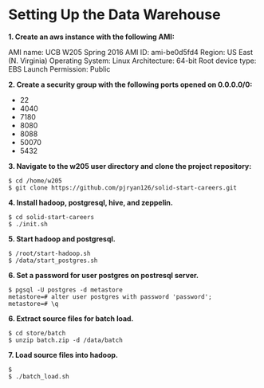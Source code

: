 # Setting Up the Data Warehouse

**1. Create an aws instance with the following AMI:**

AMI name:           UCB W205 Spring 2016
AMI ID:             ami-be0d5fd4
Region:             US East (N. Virginia)
Operating System:   Linux
Architecture:       64-bit
Root device type:   EBS
Launch Permission:  Public

**2. Create a security group with the following ports opened on 0.0.0.0/0:**
+ 22
+ 4040
+ 7180
+ 8080
+ 8088
+ 50070
+ 5432

**3. Navigate to the w205 user directory and clone the project repository:**

```
$ cd /home/w205
$ git clone https://github.com/pjryan126/solid-start-careers.git
```

**4. Install hadoop, postgresql, hive, and zeppelin.**

```
$ cd solid-start-careers
$ ./init.sh
```

**5. Start hadoop and postgresql.**

```
$ /root/start-hadoop.sh
$ /data/start_postgres.sh
```

**6. Set a password for user postgres on postresql server.**

```
$ pgsql -U postgres -d metastore
metastore=# alter user postgres with password 'password';
metastore=# \q
```

**6. Extract source files for batch load.**

```
$ cd store/batch
$ unzip batch.zip -d /data/batch
```

**7. Load source files into hadoop.**

```
$ 
$ ./batch_load.sh
```

